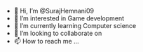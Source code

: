 - 👋 Hi, I’m @SurajHemnani09
- 👀 I’m interested in Game development
- 🌱 I’m currently learning Computer science
- 💞️ I’m looking to collaborate on 
- 📫 How to reach me ...

<!---
SurajHemnani09/SurajHemnani09 is a ✨ special ✨ repository because its `README.md` (this file) appears on your GitHub profile.
You can click the Preview link to take a look at your changes.
--->
